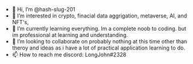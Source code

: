 - 👋 Hi, I’m @hash-slug-201
- 👀 I’m interested in crypto, finacial data aggrigation, metaverse, AI, and NFT's,
- 🌱 I’m currently learning everything. Im a complete noob to coding. but im professional at learning and understanding.
- 💞️ I’m looking to collaborate on probably nothing at this time other than theroy and ideas as i have a lot of practical application learning to do.
- 📫 How to reach me discord: LongJohn#2328

<!---
hash-slug-201/hash-slug-201 is a ✨ special ✨ repository because its `README.md` (this file) appears on your GitHub profile.
You can click the Preview link to take a look at your changes.
--->
